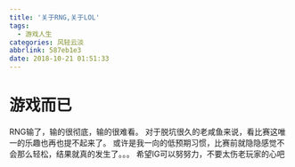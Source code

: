 ```yaml
---
title: '关于RNG,关于LOL'
tags:
  - 游戏人生
categories: 风轻云淡
abbrlink: 587eb1e3
date: 2018-10-21 01:51:33
---
```

# 游戏而已
RNG输了，输的很彻底，输的很难看。
对于脱坑很久的老咸鱼来说，看比赛这唯一的乐趣也再也提不起来了。
或许是我一向的低预期习惯，比赛前就隐隐感觉不会那么轻松，结果就真的发生了。。。
希望IG可以努努力，不要太伤老玩家的心吧
